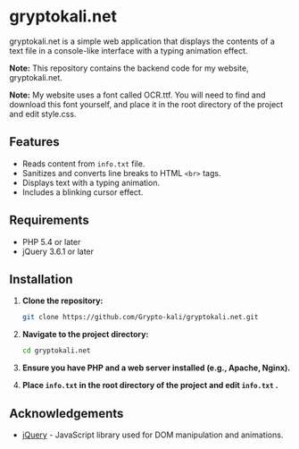 # gryptokali.net

gryptokali.net is a simple web application that displays the contents of a text file in a console-like interface with a typing animation effect.

**Note:** This repository contains the backend code for my website, gryptokali.net.

**Note:** My website uses a font called OCR.ttf. You will need to find and download this font yourself, and place it in the root directory of the project and edit style.css.

## Features

- Reads content from `info.txt` file.
- Sanitizes and converts line breaks to HTML `<br>` tags.
- Displays text with a typing animation.
- Includes a blinking cursor effect.

## Requirements

- PHP 5.4 or later
- jQuery 3.6.1 or later

## Installation

1. **Clone the repository:**
    ```bash
    git clone https://github.com/Grypto-kali/gryptokali.net.git
    ```

2. **Navigate to the project directory:**
    ```bash
    cd gryptokali.net
    ```

3. **Ensure you have PHP and a web server installed (e.g., Apache, Nginx).**

4. **Place `info.txt` in the root directory of the project and edit `info.txt` .**

## Acknowledgements

- [jQuery](https://jquery.com/) - JavaScript library used for DOM manipulation and animations.
